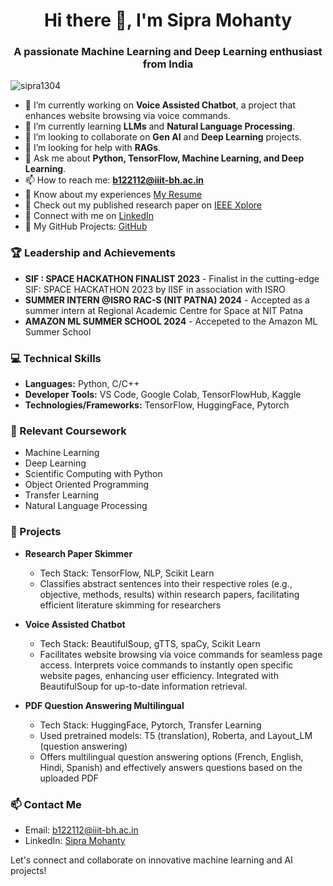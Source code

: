 <h1 align="center">Hi there 👋, I'm Sipra Mohanty</h1>
<h3 align="center">A passionate Machine Learning and Deep Learning enthusiast from India</h3>

<p align="left"> <img src="https://komarev.com/ghpvc/?username=sipra1304&label=Profile%20views&color=0e75b6&style=flat" alt="sipra1304" /> </p>

- 🔭 I’m currently working on **Voice Assisted Chatbot**, a project that enhances website browsing via voice commands.
- 🌱 I’m currently learning **LLMs** and **Natural Language Processing**.
- 👯 I’m looking to collaborate on **Gen AI** and **Deep Learning** projects.
- 🤔 I’m looking for help with **RAGs**.
- 💬 Ask me about **Python, TensorFlow, Machine Learning, and Deep Learning**.
- 📫 How to reach me: **b122112@iiit-bh.ac.in**
- 📄 Know about my experiences [My Resume](https://drive.google.com/file/d/1Dkf7M7QlMCKW1Dfz7-sl-jXJ1E4V_2wR/view?usp=sharing)
- 📜 Check out my published research paper on [IEEE Xplore](https://ieeexplore.ieee.org/document/10508030)
- 🔗 Connect with me on [LinkedIn](https://www.linkedin.com/in/sipra-mohanty-738372258?utm_source=share&utm_campaign=share_via&utm_content=profile&utm_medium=android_app)
- 💼 My GitHub Projects: [GitHub](https://github.com/sipra1304)

### 🏆 Leadership and Achievements
- **SIF : SPACE HACKATHON FINALIST 2023** - Finalist in the cutting-edge SIF: SPACE HACKATHON 2023 by IISF in association with ISRO
- **SUMMER INTERN @ISRO RAC-S (NIT PATNA) 2024** - Accepted as a summer intern at Regional Academic Centre for Space at NIT Patna
- **AMAZON ML SUMMER SCHOOL 2024** - Accepeted to the Amazon ML Summer School

### 💻 Technical Skills
- **Languages:** Python, C/C++
- **Developer Tools:** VS Code, Google Colab, TensorFlowHub, Kaggle
- **Technologies/Frameworks:** TensorFlow, HuggingFace, Pytorch

### 📜 Relevant Coursework
- Machine Learning
- Deep Learning
- Scientific Computing with Python
- Object Oriented Programming
- Transfer Learning
- Natural Language Processing

### 🚀 Projects
- **Research Paper Skimmer**
  - Tech Stack: TensorFlow, NLP, Scikit Learn
  - Classifies abstract sentences into their respective roles (e.g., objective, methods, results) within research papers, facilitating efficient literature skimming for researchers

- **Voice Assisted Chatbot**
  - Tech Stack: BeautifulSoup, gTTS, spaCy, Scikit Learn
  - Facilitates website browsing via voice commands for seamless page access. Interprets voice commands to instantly open specific website pages, enhancing user efficiency. Integrated with BeautifulSoup for up-to-date information retrieval.

- **PDF Question Answering Multilingual**
  - Tech Stack: HuggingFace, Pytorch, Transfer Learning
  - Used pretrained models: T5 (translation), Roberta, and Layout_LM (question answering)
  - Offers multilingual question answering options (French, English, Hindi, Spanish) and effectively answers questions based on the uploaded PDF

### 📫 Contact Me
- Email: [b122112@iiit-bh.ac.in](mailto:b122112@iiit-bh.ac.in)
- LinkedIn: [Sipra Mohanty](https://www.linkedin.com/in/sipra-mohanty-738372258?utm_source=share&utm_campaign=share_via&utm_content=profile&utm_medium=android_app)

Let's connect and collaborate on innovative machine learning and AI projects!
